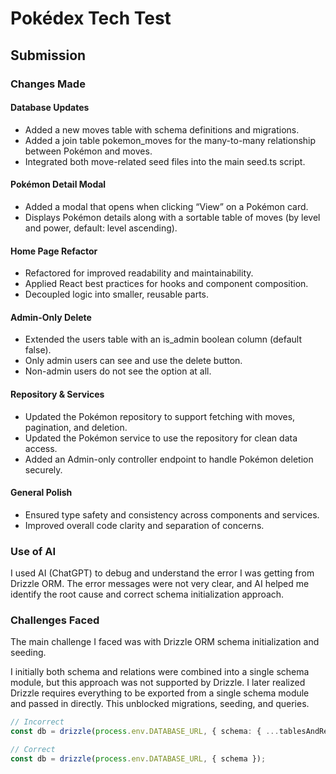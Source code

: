 # Pokédex Tech Test

## Submission

### Changes Made

#### Database Updates

- Added a new moves table with schema definitions and migrations.
- Added a join table pokemon_moves for the many-to-many relationship between Pokémon and moves.
- Integrated both move-related seed files into the main seed.ts script.

#### Pokémon Detail Modal

- Added a modal that opens when clicking “View” on a Pokémon card.
- Displays Pokémon details along with a sortable table of moves (by level and power, default: level ascending).

#### Home Page Refactor

- Refactored for improved readability and maintainability.
- Applied React best practices for hooks and component composition.
- Decoupled logic into smaller, reusable parts.

#### Admin-Only Delete

- Extended the users table with an is_admin boolean column (default false).
- Only admin users can see and use the delete button.
- Non-admin users do not see the option at all.

#### Repository & Services

- Updated the Pokémon repository to support fetching with moves, pagination, and deletion.
- Updated the Pokémon service to use the repository for clean data access.
- Added an Admin-only controller endpoint to handle Pokémon deletion securely.

#### General Polish

- Ensured type safety and consistency across components and services.
- Improved overall code clarity and separation of concerns.

### Use of AI

I used AI (ChatGPT) to debug and understand the error I was getting from Drizzle ORM. The error messages were not very clear, and AI helped me identify the root cause and correct schema initialization approach.

### Challenges Faced

The main challenge I faced was with Drizzle ORM schema initialization and seeding.

I initially both schema and relations were combined into a single schema module, but this approach was not supported by Drizzle.
I later realized Drizzle requires everything to be exported from a single schema module and passed in directly.
This unblocked migrations, seeding, and queries.

```ts
// Incorrect
const db = drizzle(process.env.DATABASE_URL, { schema: { ...tablesAndRelations } });
```

```ts
// Correct
const db = drizzle(process.env.DATABASE_URL, { schema });
```